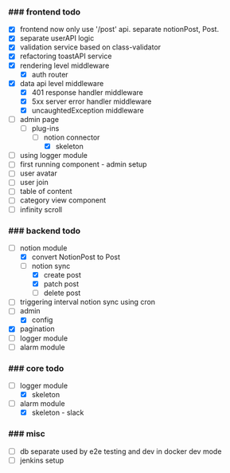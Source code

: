### ### frontend todo

- [x]  frontend now only use '/post' api. separate notionPost, Post.
- [x]  separate userAPI logic
- [x]  validation service based on class-validator
- [x]  refactoring toastAPI service
- [x]  rendering level middleware
    - [x]  auth router
- [x]  data api level middleware
    - [x]  401 response handler middleware
    - [x]  5xx server error handler middleware
    - [x]  uncaughtedException middleware
- [ ]  admin page
    - [ ]  plug-ins
        - [ ]  notion connector
            - [x]  skeleton
- [ ]  using logger module
- [ ]  first running component - admin setup
- [ ]  user avatar
- [ ]  user join
- [ ]  table of content
- [ ]  category view component
- [ ]  infinity scroll

### **### backend todo**

- [ ]  notion module
    - [x]  convert NotionPost to Post
    - [ ]  notion sync
        - [x]  create post
        - [x]  patch post
        - [ ]  delete post
- [ ]  triggering interval notion sync using cron
- [ ]  admin
    - [x]  config
- [x]  pagination
- [ ]  logger module
- [ ]  alarm module

### ### core todo

- [ ]  logger module
    - [x]  skeleton
- [ ]  alarm module
    - [x]  skeleton - slack

### ### misc

- [ ]  db separate used by e2e testing and dev in docker dev mode
- [ ]  jenkins setup